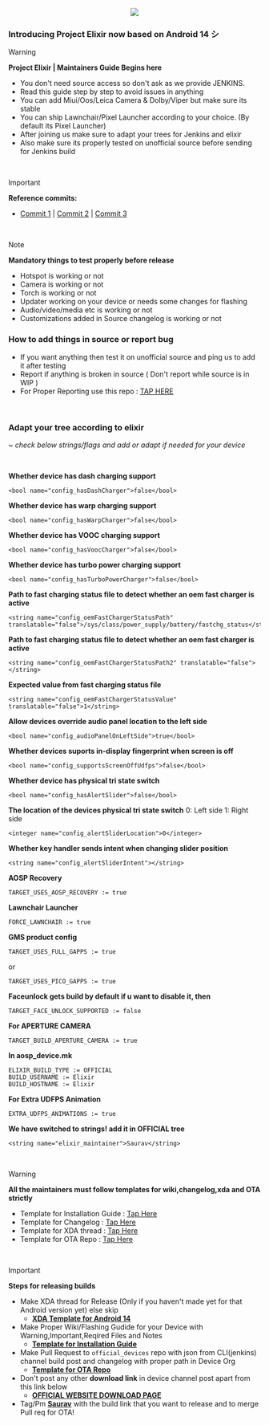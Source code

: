 <p align="center">
  <img src="https://i.imgur.com/gcOvt3T.png" />
</p>

### Introducing Project Elixir now based on Android 14 シ

> [!Warning]
> **Project Elixir | Maintainers Guide Begins here**
> - You don't need source access so don't ask as we provide JENKINS.
> - Read this guide step by step to avoid issues in anything
> - You can add Miui/Oos/Leica Camera & Dolby/Viper but make sure its stable
> - You can ship Lawnchair/Pixel Launcher according to your choice. (By default its Pixel Launcher)
> - After joining us make sure to adapt your trees for Jenkins and elixir 
> - Also make sure its properly tested on unofficial source before sending for Jenkins build

<br>

> [!Important]
> **Reference commits:**
> - [Commit 1](https://github.com/ProjectElixir-Devices/device_oneplus_lemonades/commit/f2639e3199645898e676e863cd386744e01a4b9b) | [Commit 2](https://github.com/ProjectElixir-Devices/device_oneplus_lemonades/commit/af9b7835b22c859f91f61a9167dfca0951a1a38e) | [Commit 3](https://github.com/ProjectElixir-Devices/device_xiaomi_violet/commits/UNO/remove_packages)


<br>

> [!Note] 
> **Mandatory things to test properly before release**
> - Hotspot is working or not
> - Camera is working or not
> - Torch is working or not
> - Updater working on your device or needs some changes for flashing
> - Audio/video/media etc is working or not
> - Customizations added in Source changelog is working or not

### How to add things in source or report bug
- If you want anything then test it on unofficial source and ping us to add it after testing
- Report if anything is broken in source ( Don't report while source is in WIP )
- For Proper Reporting use this repo : [TAP HERE](https://github.com/Project-Elixir/issue_tracker/issues/new/choose)

<br>

### Adapt your tree according to elixir 
~ *check below strings/flags and add or adapt if needed for your device*

<br>

**Whether device has dash charging support**
```
<bool name="config_hasDashCharger">false</bool>
```

**Whether device has warp charging support**
```
<bool name="config_hasWarpCharger">false</bool>
```

**Whether device has VOOC charging support**
```
<bool name="config_hasVoocCharger">false</bool>
```

**Whether device has turbo power charging support**
```
<bool name="config_hasTurboPowerCharger">false</bool>
```

**Path to fast charging status file to detect whether an oem fast charger is active**
```
<string name="config_oemFastChargerStatusPath" translatable="false">/sys/class/power_supply/battery/fastchg_status</string>
```

**Path to fast charging status file to detect whether an oem fast charger is active**
```
<string name="config_oemFastChargerStatusPath2" translatable="false"></string>
```

**Expected value from fast charging status file**
```
<string name="config_oemFastChargerStatusValue" translatable="false">1</string>
```

**Allow devices override audio panel location to the left side**
```
<bool name="config_audioPanelOnLeftSide">true</bool>
```

**Whether devices suports in-display fingerprint when screen is off**
```
<bool name="config_supportsScreenOffUdfps">false</bool>
```

**Whether device has physical tri state switch**
```
<bool name="config_hasAlertSlider">false</bool>
```

**The location of the devices physical tri state switch**
         0: Left side
         1: Right side 
```         
<integer name="config_alertSliderLocation">0</integer>
```

**Whether key handler sends intent when changing slider position**
```
<string name="config_alertSliderIntent"></string>
```

**AOSP Recovery**
```
TARGET_USES_AOSP_RECOVERY := true
```

**Lawnchair Launcher**
```
FORCE_LAWNCHAIR := true
```

**GMS product config**
```
TARGET_USES_FULL_GAPPS := true
```
or
```
TARGET_USES_PICO_GAPPS := true
```

**Faceunlock gets build by default if u want to disable it, then**
```
TARGET_FACE_UNLOCK_SUPPORTED := false
```

**For APERTURE CAMERA**
```
TARGET_BUILD_APERTURE_CAMERA := true
```

**In aosp_device.mk**
```
ELIXIR_BUILD_TYPE := OFFICIAL
BUILD_USERNAME := Elixir
BUILD_HOSTNAME := Elixir
```

**For Extra UDFPS Animation**
```
EXTRA_UDFPS_ANIMATIONS := true
```

**We have switched to strings! add it in OFFICIAL tree**
```
<string name="elixir_maintainer">Saurav</string>
```

<br>

> [!Warning]
> **All the maintainers must follow templates for wiki,changelog,xda and OTA strictly**
> - Template for Installation Guide : [Tap Here](https://github.com/ProjectElixir-Devices/Wiki/blob/UNO/template_for_wiki.md)
> - Template for Changelog : [Tap Here](https://github.com/ProjectElixir-Devices/Changelogs/blob/UNO/template_for_changelog.md)
> - Template for XDA thread : [Tap Here](https://github.com/Project-Elixir/docs/blob/UNO/xda_template.txt)
> - Template for OTA Repo : [Tap Here](https://github.com/ProjectElixir-Devices/official_devices/commit/ff2850392a0ba2f1392dd9b4be686a57bc83d624)

<br>

> [!Important]
> **Steps for releasing builds**
> - Make XDA thread for Release (Only if you haven't made yet for that Android version yet) else skip
>   * **[XDA Template for Android 14](https://raw.githubusercontent.com/Project-Elixir/docs/UNO/xda_template.txt)**
> - Make Proper Wiki/Flashing Gudide for your Device with Warning,Important,Reqired Files and Notes
>   * **[Template for Installation Guide](https://github.com/ProjectElixir-Devices/Wiki/blob/UNO/violet.md)**
> - Make Pull Request to `official_devices` repo with json from CLI(jenkins) channel build post and changelog with proper path in Device Org
>   * **[Template for OTA Repo](https://github.com/ProjectElixir-Devices/official_devices/commit/ff2850392a0ba2f1392dd9b4be686a57bc83d624)**
> - Don't post any other **download link** in device channel post apart from this link below
>   * **[OFFICIAL WEBSITE DOWNLOAD PAGE](https://projectelixiros.com/download)**
> - Tag/Pm **[Saurav](https://telegram.me/ugly_kid_af)** with the build link that you want to release and to merge Pull req for OTA!

